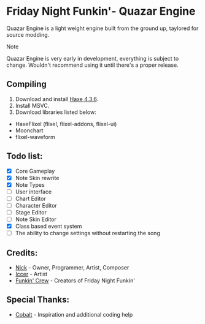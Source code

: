 <!--This is the markdown readme. View the pretty format on the webpage-->

# Friday Night Funkin'- Quazar Engine
Quazar Engine is a light weight engine built from the ground up, taylored for source modding.

> [!NOTE]
> Quazar Engine is very early in development, everything is subject to change. Wouldn't recommend using it until there's a proper release.

## Compiling

1. Download and install [Haxe 4.3.6](https://haxe.org/).
2. Install MSVC.
3. Download libraries listed below:

* HaxeFlixel (flixel, flixel-addons, flixel-ui)
* Moonchart
* flixel-waveform

## Todo list:
- [x] Core Gameplay
- [x] Note Skin rewrite
- [x] Note Types
- [ ] User interface
- [ ] Chart Editor
- [ ] Character Editor
- [ ] Stage Editor
- [ ] Note Skin Editor
- [x] Class based event system
- [ ] The ability to change settings without restarting the song

## Credits:
* [Nick](https://x.com/nickngc) - Owner, Programmer, Artist, Composer
* [Iccer](https://x.com/iccerDraws) - Artist
* [Funkin' Crew](https://fridaynightfunkin.wiki.gg/wiki/The_Funkin%27_Crew_Inc.) - Creators of Friday Night Funkin'

## Special Thanks:
* [Cobalt](https://github.com/CCobaltDev) - Inspiration and additional coding help
